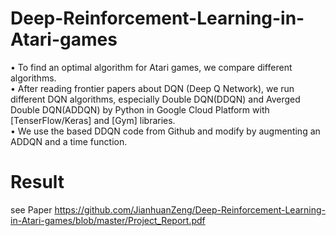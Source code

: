 # Deep-Reinforcement-Learning-in-Atari-games
• To find an optimal algorithm for Atari games, we compare different algorithms.<br/>
• After reading frontier papers about DQN (Deep Q Network), we run different DQN algorithms, especially Double DQN(DDQN) and Averged Double DQN(ADDQN) by Python in Google Cloud Platform with [TenserFlow/Keras] and [Gym] libraries.<br/>
• We use the based DDQN code from Github and modify by augmenting an ADDQN and a time function.<br/>

# Result
see Paper https://github.com/JianhuanZeng/Deep-Reinforcement-Learning-in-Atari-games/blob/master/Project_Report.pdf

